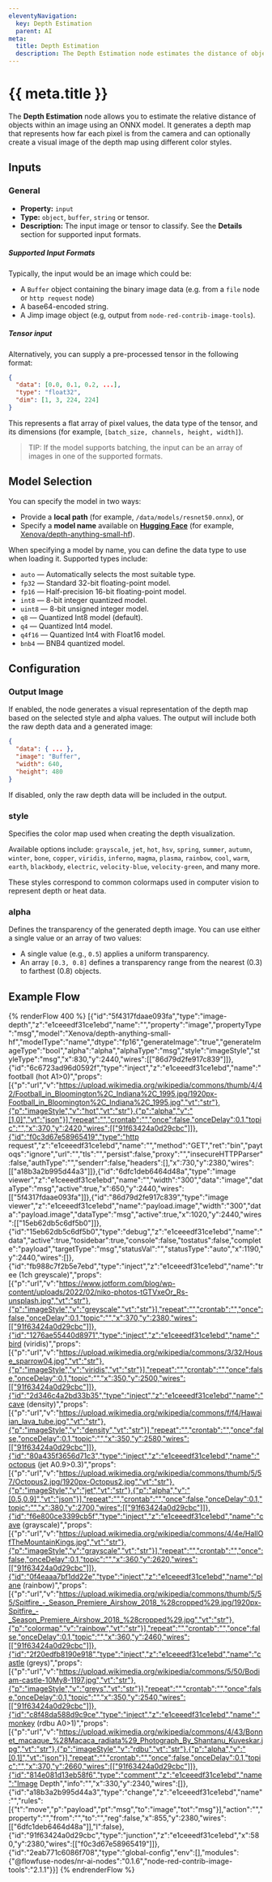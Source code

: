 ```yaml
---
eleventyNavigation:
  key: Depth Estimation
  parent: AI
meta:
  title: Depth Estimation
  description: The Depth Estimation node estimates the distance of objects in an image and creates a depth map using an ONNX model.
---
```


# {{ meta.title }}

The **Depth Estimation** node allows you to estimate the relative distance of objects within an image using an ONNX model. It generates a depth map that represents how far each pixel is from the camera and can optionally create a visual image of the depth map using different color styles.

## Inputs

### General

- **Property:** `input`
- **Type:** `object`, `buffer`, `string` or tensor. 
- **Description:** The input image or tensor to classify. See the **Details** section for supported input formats.

##### Supported Input Formats
Typically, the input would be an image which could be:
- A `Buffer` object containing the binary image data (e.g. from a `file` node or `http request` node)
- A base64-encoded string.
- A Jimp image object (e.g, output from `node-red-contrib-image-tools`).

##### Tensor input
Alternatively, you can supply a pre-processed tensor in the following format:

```json
{
  "data": [0.0, 0.1, 0.2, ...],
  "type": "float32",
  "dim": [1, 3, 224, 224]
}
```

This represents a flat array of pixel values, the data type of the tensor, and its dimensions (for example, `[batch_size, channels, height, width]`).

> TIP: If the model supports batching, the input can be an array of images in one of the supported formats.

## Model Selection

You can specify the model in two ways:

- Provide a **local path** (for example, `/data/models/resnet50.onnx`), or
- Specify a **model name** available on **[Hugging Face](https://huggingface.co/models?pipeline_tag=depth-estimation&library=transformers.js,onnx&sort=trending)** (for example, [Xenova/depth-anything-small-hf](https://huggingface.co/Xenova/depth-anything-small-hf)).

When specifying a model by name, you can define the data type to use when loading it. Supported types include:

- `auto` — Automatically selects the most suitable type.
- `fp32` — Standard 32-bit floating-point model.
- `fp16` — Half-precision 16-bit floating-point model.
- `int8` — 8-bit integer quantized model.
- `uint8` — 8-bit unsigned integer model.
- `q8` — Quantized Int8 model (default).
- `q4` — Quantized Int4 model.
- `q4f16` — Quantized Int4 with Float16 model.
- `bnb4` — BNB4 quantized model.

## Configuration

### Output Image

If enabled, the node generates a visual representation of the depth map based on the selected style and alpha values.
The output will include both the raw depth data and a generated image:

```json
{
  "data": { ... },
  "image": "Buffer",
  "width": 640,
  "height": 480
}
```

If disabled, only the raw depth data will be included in the output.

### style

Specifies the color map used when creating the depth visualization.

Available options include:
`grayscale`, `jet`, `hot`, `hsv`, `spring`, `summer`, `autumn`, `winter`, `bone`, `copper`, `viridis`, `inferno`, `magma`, `plasma`, `rainbow`, `cool`, `warm`, `earth`, `blackbody`, `electric`, `velocity-blue`, `velocity-green`, and many more.

These styles correspond to common colormaps used in computer vision to represent depth or heat data.

### alpha

Defines the transparency of the generated depth image.
You can use either a single value or an array of two values:

- A single value (e.g., `0.5`) applies a uniform transparency.
- An array `[0.3, 0.8]` defines a transparency range from the nearest (0.3) to farthest (0.8) objects.

## Example Flow

{% renderFlow 400 %}
[{"id":"5f4317fdaae093fa","type":"image-depth","z":"e1ceeedf31ce1ebd","name":"","property":"image","propertyType":"msg","model":"Xenova/depth-anything-small-hf","modelType":"name","dtype":"fp16","generateImage":"true","generateImageType":"bool","alpha":"alpha","alphaType":"msg","style":"imageStyle","styleType":"msg","x":830,"y":2440,"wires":[["86d79d2fe917c839"]]},{"id":"6c6723ad96d0592f","type":"inject","z":"e1ceeedf31ce1ebd","name":"football (hot A1>0)","props":[{"p":"url","v":"https://upload.wikimedia.org/wikipedia/commons/thumb/4/42/Football_in_Bloomington%2C_Indiana%2C_1995.jpg/1920px-Football_in_Bloomington%2C_Indiana%2C_1995.jpg","vt":"str"},{"p":"imageStyle","v":"hot","vt":"str"},{"p":"alpha","v":"[1,0]","vt":"json"}],"repeat":"","crontab":"","once":false,"onceDelay":0.1,"topic":"","x":370,"y":2420,"wires":[["91f63424a0d29cbc"]]},{"id":"f0c3d67e58965419","type":"http request","z":"e1ceeedf31ce1ebd","name":"","method":"GET","ret":"bin","paytoqs":"ignore","url":"","tls":"","persist":false,"proxy":"","insecureHTTPParser":false,"authType":"","senderr":false,"headers":[],"x":730,"y":2380,"wires":[["a18b3a2b995d44a3"]]},{"id":"6dfc1deb6464d48a","type":"image viewer","z":"e1ceeedf31ce1ebd","name":"","width":"300","data":"image","dataType":"msg","active":true,"x":650,"y":2440,"wires":[["5f4317fdaae093fa"]]},{"id":"86d79d2fe917c839","type":"image viewer","z":"e1ceeedf31ce1ebd","name":"payload.image","width":"300","data":"payload.image","dataType":"msg","active":true,"x":1020,"y":2440,"wires":[["15eb62db5c6df5b0"]]},{"id":"15eb62db5c6df5b0","type":"debug","z":"e1ceeedf31ce1ebd","name":"data","active":true,"tosidebar":true,"console":false,"tostatus":false,"complete":"payload","targetType":"msg","statusVal":"","statusType":"auto","x":1190,"y":2440,"wires":[]},{"id":"fb988c7f2b5e7ebd","type":"inject","z":"e1ceeedf31ce1ebd","name":"tree (1ch greyscale)","props":[{"p":"url","v":"https://www.jotform.com/blog/wp-content/uploads/2022/02/niko-photos-tGTVxeOr_Rs-unsplash.jpg","vt":"str"},{"p":"imageStyle","v":"greyscale","vt":"str"}],"repeat":"","crontab":"","once":false,"onceDelay":0.1,"topic":"","x":370,"y":2380,"wires":[["91f63424a0d29cbc"]]},{"id":"1276ae55440d8971","type":"inject","z":"e1ceeedf31ce1ebd","name":"bird (viridis)","props":[{"p":"url","v":"https://upload.wikimedia.org/wikipedia/commons/3/32/House_sparrow04.jpg","vt":"str"},{"p":"imageStyle","v":"viridis","vt":"str"}],"repeat":"","crontab":"","once":false,"onceDelay":0.1,"topic":"","x":350,"y":2500,"wires":[["91f63424a0d29cbc"]]},{"id":"2d346c4a2bd33b35","type":"inject","z":"e1ceeedf31ce1ebd","name":"cave (density)","props":[{"p":"url","v":"https://upload.wikimedia.org/wikipedia/commons/f/f4/Hawaiian_lava_tube.jpg","vt":"str"},{"p":"imageStyle","v":"density","vt":"str"}],"repeat":"","crontab":"","once":false,"onceDelay":0.1,"topic":"","x":350,"y":2580,"wires":[["91f63424a0d29cbc"]]},{"id":"80a435f3656d71c3","type":"inject","z":"e1ceeedf31ce1ebd","name":"octopus (jet A0.9>0.3)","props":[{"p":"url","v":"https://upload.wikimedia.org/wikipedia/commons/thumb/5/57/Octopus2.jpg/1920px-Octopus2.jpg","vt":"str"},{"p":"imageStyle","v":"jet","vt":"str"},{"p":"alpha","v":"[0.5,0.9]","vt":"json"}],"repeat":"","crontab":"","once":false,"onceDelay":0.1,"topic":"","x":380,"y":2700,"wires":[["91f63424a0d29cbc"]]},{"id":"f6e800ce3399cb5f","type":"inject","z":"e1ceeedf31ce1ebd","name":"cave (grayscale)","props":[{"p":"url","v":"https://upload.wikimedia.org/wikipedia/commons/4/4e/HallOfTheMountainKings.jpg","vt":"str"},{"p":"imageStyle","v":"grayscale","vt":"str"}],"repeat":"","crontab":"","once":false,"onceDelay":0.1,"topic":"","x":360,"y":2620,"wires":[["91f63424a0d29cbc"]]},{"id":"0f4eaaa7bf1dd22e","type":"inject","z":"e1ceeedf31ce1ebd","name":"plane (rainbow)","props":[{"p":"url","v":"https://upload.wikimedia.org/wikipedia/commons/thumb/5/55/Spitfire_-_Season_Premiere_Airshow_2018_%28cropped%29.jpg/1920px-Spitfire_-_Season_Premiere_Airshow_2018_%28cropped%29.jpg","vt":"str"},{"p":"colormap","v":"rainbow","vt":"str"}],"repeat":"","crontab":"","once":false,"onceDelay":0.1,"topic":"","x":360,"y":2460,"wires":[["91f63424a0d29cbc"]]},{"id":"2f20edfb8190e918","type":"inject","z":"e1ceeedf31ce1ebd","name":"castle (greys)","props":[{"p":"url","v":"https://upload.wikimedia.org/wikipedia/commons/5/50/Bodiam-castle-10My8-1197.jpg","vt":"str"},{"p":"imageStyle","v":"greys","vt":"str"}],"repeat":"","crontab":"","once":false,"onceDelay":0.1,"topic":"","x":350,"y":2540,"wires":[["91f63424a0d29cbc"]]},{"id":"c8f48da588d9c9ce","type":"inject","z":"e1ceeedf31ce1ebd","name":"monkey (rdbu A0>1)","props":[{"p":"url","v":"https://upload.wikimedia.org/wikipedia/commons/4/43/Bonnet_macaque_%28Macaca_radiata%29_Photograph_By_Shantanu_Kuveskar.jpg","vt":"str"},{"p":"imageStyle","v":"rdbu","vt":"str"},{"p":"alpha","v":"[0,1]","vt":"json"}],"repeat":"","crontab":"","once":false,"onceDelay":0.1,"topic":"","x":370,"y":2660,"wires":[["91f63424a0d29cbc"]]},{"id":"814e081d13eb58f6","type":"comment","z":"e1ceeedf31ce1ebd","name":"Image Depth","info":"","x":330,"y":2340,"wires":[]},{"id":"a18b3a2b995d44a3","type":"change","z":"e1ceeedf31ce1ebd","name":"","rules":[{"t":"move","p":"payload","pt":"msg","to":"image","tot":"msg"}],"action":"","property":"","from":"","to":"","reg":false,"x":855,"y":2380,"wires":[["6dfc1deb6464d48a"]],"l":false},{"id":"91f63424a0d29cbc","type":"junction","z":"e1ceeedf31ce1ebd","x":580,"y":2380,"wires":[["f0c3d67e58965419"]]},{"id":"2eab771c6086f708","type":"global-config","env":[],"modules":{"@flowfuse-nodes/nr-ai-nodes":"0.1.6","node-red-contrib-image-tools":"2.1.1"}}]
{% endrenderFlow %}
